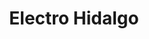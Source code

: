 ---
title: "Electro Hidalgo"
url: /ciudad-autonoma-de-buenos-aires/electro-hidalgo/
shop: Elektrisch
---